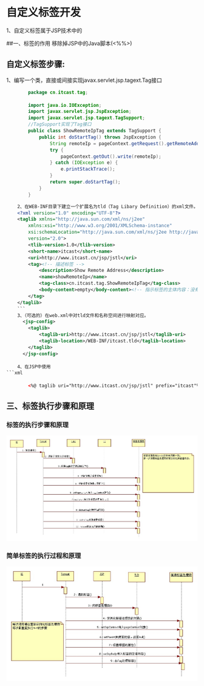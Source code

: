 # 自定义标签开发

1、自定义标签属于JSP技术中的

##一、标签的作用
    移除掉JSP中的Java脚本(<%%>)

## 自定义标签步骤:

1、编写一个类，直接或间接实现javax.servlet.jsp.tagext.Tag接口
```java
        package cn.itcast.tag;

        import java.io.IOException;
        import javax.servlet.jsp.JspException;
        import javax.servlet.jsp.tagext.TagSupport;
        //TagSupport实现了Tag接口
        public class ShowRemoteIpTag extends TagSupport {
            public int doStartTag() throws JspException {
                String remoteIp = pageContext.getRequest().getRemoteAddr();
                try {
                    pageContext.getOut().write(remoteIp);
                } catch (IOException e) {
                    e.printStackTrace();
                }
                return super.doStartTag();
            }
        }
```
```xml
    2、在WEB-INF目录下建立一个扩展名为tld（Tag Libary Definition）的xml文件。
    <?xml version="1.0" encoding="UTF-8"?>
    <taglib xmlns="http://java.sun.com/xml/ns/j2ee"
        xmlns:xsi="http://www.w3.org/2001/XMLSchema-instance"
        xsi:schemaLocation="http://java.sun.com/xml/ns/j2ee http://java.sun.com/xml/ns/j2ee/web-jsptaglibrary_2_0.xsd"
        version="2.0">
        <tlib-version>1.0</tlib-version>
        <short-name>itcast</short-name>
        <uri>http://www.itcast.cn/jsp/jstl</uri>
        <tag><!-- 描述标签 -->
            <description>Show Remote Address</description>
            <name>showRemoteIp</name>
            <tag-class>cn.itcast.tag.ShowRemoteIpTag</tag-class>
            <body-content>empty</body-content><!-- 指示标签的主体内容：没有就写empty -->
        </tag>
    </taglib>
    ```
    3、（可选的）在web.xml中对tld文件和名称空间进行映射对应。
      <jsp-config>
        <taglib>
            <taglib-uri>http://www.itcast.cn/jsp/jstl</taglib-uri>
            <taglib-location>/WEB-INF/itcast.tld</taglib-location>
        </taglib>
      </jsp-config>

    4、在JSP中使用
```xml

        <%@ taglib uri="http://www.itcast.cn/jsp/jstl" prefix="itcast"%>
```

## 三、标签执行步骤和原理
### 标签的执行步骤和原理
![](ziliao/标签的执行步骤和原理.jpg)

### 简单标签的执行过程和原理
![](ziliao/简单标签的执行过程和原理.jpg)

